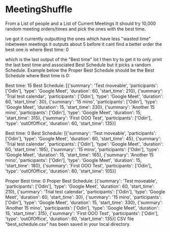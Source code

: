 # MeetingShuffle


From a List of people and a List of Current Meetings
It should try 10,000 random meeting orders/times
and pick the ones with the best time.

ive got it currently outputting the ones which have less "wasted time" inbetween meetings
it outputs about 5 before it cant find a better order
the best one is where Best time: 0

which is the last output of the "Best time" lot 
I then try to get it to only print the last best time and associated Best Schedule but it picks a random Schedule.
Example below the Proper Best Schedule should be the Best Schedule where Best time is 0:



Best time: 15
Best Schedule: [{'summary': 'Test moveable', 'participants': ['Odin'], 'type': 'Google Meet', 'duration': 60, 'start_time': 210}, {'summary': 'Trial test calendar', 'participants': ['Odin'], 'type': 'Google Meet', 'duration': 60, 'start_time': 30}, {'summary': '15 mino', 'participants': ['Odin'], 'type': 'Google Meet', 'duration': 15, 'start_time': 330}, {'summary': 'Another 15 mino', 'participants': ['Odin'], 'type': 'Google Meet', 'duration': 15, 'start_time': 315}, {'summary': 'First OOO Test', 'participants': ['Odin'], 'type': 'outOfOffice', 'duration': 60, 'start_time': 135}]

Best time: 0
Best Schedule: [{'summary': 'Test moveable', 'participants': ['Odin'], 'type': 'Google Meet', 'duration': 60, 'start_time': 45}, {'summary': 'Trial test calendar', 'participants': ['Odin'], 'type': 'Google Meet', 'duration': 60, 'start_time': 195}, {'summary': '15 mino', 'participants': ['Odin'], 'type': 'Google Meet', 'duration': 15, 'start_time': 165}, {'summary': 'Another 15 mino', 'participants': ['Odin'], 'type': 'Google Meet', 'duration': 15, 'start_time': 180}, {'summary': 'First OOO Test', 'participants': ['Odin'], 'type': 'outOfOffice', 'duration': 60, 'start_time': 105}]

Proper Best time: 0
Proper Best Schedule: [{'summary': 'Test moveable', 'participants': ['Odin'], 'type': 'Google Meet', 'duration': 60, 'start_time': 210}, {'summary': 'Trial test calendar', 'participants': ['Odin'], 'type': 'Google Meet', 'duration': 60, 'start_time': 30}, {'summary': '15 mino', 'participants': ['Odin'], 'type': 'Google Meet', 'duration': 15, 'start_time': 330}, {'summary': 'Another 15 mino', 'participants': ['Odin'], 'type': 'Google Meet', 'duration': 15, 'start_time': 315}, {'summary': 'First OOO Test', 'participants': ['Odin'], 'type': 'outOfOffice', 'duration': 60, 'start_time': 135}]
CSV file "best_schedule.csv" has been saved in your local directory.
